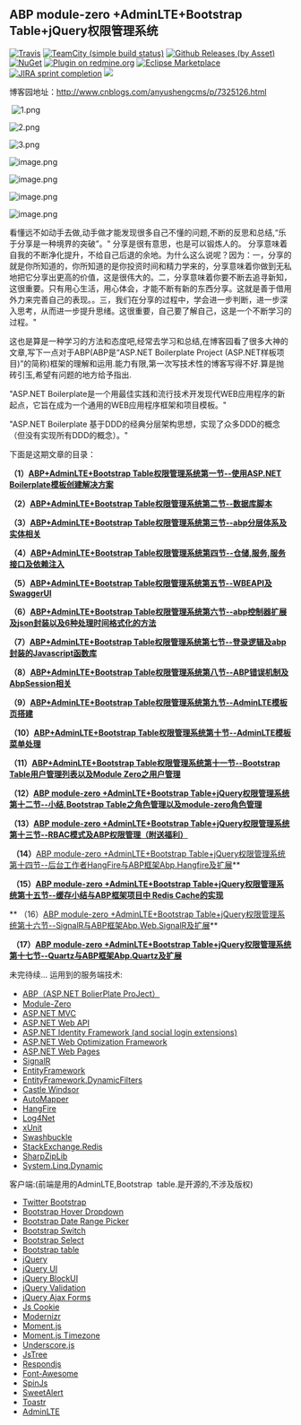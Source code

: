 ## ABP module-zero +AdminLTE+Bootstrap Table+jQuery权限管理系统

[![Travis](https://img.shields.io/travis/rust-lang/rust.svg)](https://docs.travis-ci.com/user/languages/csharp/)
[![TeamCity (simple build status)](https://img.shields.io/teamcity/http/teamcity.jetbrains.com/s/bt345.svg)](https://github.com/Jimmey-Jiang/Common.Utility)
[![Github Releases (by Asset)](https://img.shields.io/github/downloads/atom/atom/latest/atom-amd64.deb.svg)](https://github.com/Jimmey-Jiang/ABP-ASP.NET-Boilerplate-Project-CMS)
[![NuGet](https://img.shields.io/nuget/v/DotnetSpider2.Extension.svg)](https://www.nuget.org/packages)
[![Plugin on redmine.org](https://img.shields.io/redmine/plugin/stars/redmine_xlsx_format_issue_exporter.svg)](https://github.com/Jimmey-Jiang/ABP-ASP.NET-Boilerplate-Project-CMS)
[![Eclipse Marketplace](https://img.shields.io/eclipse-marketplace/last-update/notepad4e.svg)](https://github.com/Jimmey-Jiang/ABP-ASP.NET-Boilerplate-Project-CMS)
[![JIRA sprint completion](https://img.shields.io/jira/sprint/https/jira.spring.io/94.svg)](https://github.com/Jimmey-Jiang/ABP-ASP.NET-Boilerplate-Project-CMS)
[![](https://img.shields.io/bitbucket/issues-raw/atlassian/python-bitbucket.svg)](https://github.com/Jimmey-Jiang/ABP-ASP.NET-Boilerplate-Project-CMS)

博客园地址：http://www.cnblogs.com/anyushengcms/p/7325126.html


 ![1.png](http://upload-images.jianshu.io/upload_images/6855212-8d191ff98c8946f2.png?imageMogr2/auto-orient/strip%7CimageView2/2/w/1240)


![2.png](http://upload-images.jianshu.io/upload_images/6855212-7a978b6886d1768c.png?imageMogr2/auto-orient/strip%7CimageView2/2/w/1240)

![3.png](http://upload-images.jianshu.io/upload_images/6855212-db94be8a19ad98d6.png?imageMogr2/auto-orient/strip%7CimageView2/2/w/1240)

![image.png](http://upload-images.jianshu.io/upload_images/6855212-9bd286dec4b39722.png?imageMogr2/auto-orient/strip%7CimageView2/2/w/1240)

![image.png](http://upload-images.jianshu.io/upload_images/6855212-3e5b67fa4b0b3364.png?imageMogr2/auto-orient/strip%7CimageView2/2/w/1240)

![image.png](http://upload-images.jianshu.io/upload_images/6855212-309ab925f4e486af.png?imageMogr2/auto-orient/strip%7CimageView2/2/w/1240)

![image.png](http://upload-images.jianshu.io/upload_images/6855212-c418ca1f07e972a1.png?imageMogr2/auto-orient/strip%7CimageView2/2/w/1240)


  看懂远不如动手去做,动手做才能发现很多自己不懂的问题,不断的反思和总结,“乐于分享是一种境界的突破”。" 分享是很有意思，也是可以锻炼人的。 分享意味着自我的不断净化提升，不给自己后退的余地。为什么这么说呢？因为：一，分享的就是你所知道的，你所知道的是你投资时间和精力学来的，分享意味着你做到无私地把它分享出更高的价值，这是很伟大的。二，分享意味着你要不断去追寻新知，这很重要。只有用心生活，用心体会，才能不断有新的东西分享。这就是善于借用外力来完善自己的表现。。三，我们在分享的过程中，学会进一步判断，进一步深入思考，从而进一步提升思绪。这很重要，自己要了解自己，这是一个不断学习的过程。"

   这也是算是一种学习的方法和态度吧,经常去学习和总结,在博客园看了很多大神的文章,写下一点对于ABP(ABP是“ASP.NET Boilerplate Project (ASP.NET样板项目)”的简称)框架的理解和运用.能力有限,第一次写技术性的博客写得不好.算是抛砖引玉,希望有问题的地方给予指出. 

 "ASP.NET Boilerplate是一个用最佳实践和流行技术开发现代WEB应用程序的新起点，它旨在成为一个通用的WEB应用程序框架和项目模板。"

"ASP.NET Boilerplate 基于DDD的经典分层架构思想，实现了众多DDD的概念（但没有实现所有DDD的概念）。"

下面是这期文章的目录：

**（1）[ABP+AdminLTE+Bootstrap Table权限管理系统第一节--使用ASP.NET Boilerplate模板创建解决方案](http://www.cnblogs.com/anyushengcms/p/abp.html)**

**（2）[ABP+AdminLTE+Bootstrap Table权限管理系统第二节--数据库脚本](http://www.cnblogs.com/anyushengcms/p/7448804.html)**

**（3）[ABP+AdminLTE+Bootstrap Table权限管理系统第三节--abp分层体系及实体相关](http://www.cnblogs.com/anyushengcms/p/7259053.html)**

**（4）[ABP+AdminLTE+Bootstrap Table权限管理系统第四节--仓储,服务,服务接口及依赖注入](http://www.cnblogs.com/anyushengcms/p/7261778.html)**

**（5）[ABP+AdminLTE+Bootstrap Table权限管理系统第五节--WBEAPI及SwaggerUI](http://www.cnblogs.com/anyushengcms/p/7261782.html)**

**（6）[ABP+AdminLTE+Bootstrap Table权限管理系统第六节--abp控制器扩展及json封装以及6种处理时间格式化的方法](http://www.cnblogs.com/anyushengcms/p/7261795.html)**

**（7）[ABP+AdminLTE+Bootstrap Table权限管理系统第七节--登录逻辑及abp封装的Javascript函数库](http://www.cnblogs.com/anyushengcms/p/7261809.html)**

**（8）[ABP+AdminLTE+Bootstrap Table权限管理系统第八节--ABP错误机制及AbpSession相关](http://www.cnblogs.com/anyushengcms/p/7261815.html)**

**（9）[ABP+AdminLTE+Bootstrap Table权限管理系统第九节--AdminLTE模板页搭建](http://www.cnblogs.com/anyushengcms/p/7261822.html)**

**（10）[ABP+AdminLTE+Bootstrap Table权限管理系统第十节--AdminLTE模板菜单处理](http://www.cnblogs.com/anyushengcms/p/7261827.html)**

**（11）[ABP+AdminLTE+Bootstrap Table权限管理系统第十一节--Bootstrap Table用户管理列表以及Module Zero之用户管理](http://www.cnblogs.com/anyushengcms/p/7261834.html)**

**（12）[ABP module-zero +AdminLTE+Bootstrap Table+jQuery权限管理系统第十二节--小结,Bootstrap Table之角色管理以及module-zero角色管理](http://www.cnblogs.com/anyushengcms/p/7435852.html)**

**（13）[ABP module-zero +AdminLTE+Bootstrap Table+jQuery权限管理系统第十三节--RBAC模式及ABP权限管理（附送福利）](http://www.cnblogs.com/anyushengcms/p/7880038.html)**

 **（14）**[ABP module-zero +AdminLTE+Bootstrap Table+jQuery权限管理系统第十四节--后台工作者HangFire与ABP框架Abp.Hangfire及扩展](http://www.cnblogs.com/anyushengcms/p/7927314.html)**

 **（15）[ABP module-zero +AdminLTE+Bootstrap Table+jQuery权限管理系统第十五节--缓存小结与ABP框架项目中 Redis Cache的实现](http://www.cnblogs.com/anyushengcms/p/8013201.html)**

** （16）[ABP module-zero +AdminLTE+Bootstrap Table+jQuery权限管理系统第十六节--SignalR与ABP框架Abp.Web.SignalR及扩展](http://www.cnblogs.com/anyushengcms/p/8035924.html)**

 **（17）[ABP module-zero +AdminLTE+Bootstrap Table+jQuery权限管理系统第十七节--Quartz与ABP框架Abp.Quartz及扩展](http://www.cnblogs.com/anyushengcms/p/8037569.html)**

未完待续...
运用到的服务端技术:
- [ABP（ASP.NET BolierPlate ProJect）](https://github.com/aspnetboilerplate)
- [Module-Zero](https://github.com/aspnetboilerplate/module-zero)
- [ASP.NET MVC](http://www.asp.net/mvc)
- [ASP.NET Web API](http://www.asp.net/web-api)
- [ASP.NET Identity Framework (and social login extensions)](http://www.asp.net/identity)
- [ASP.NET Web Optimization Framework](http://www.asp.net/mvc/overview/performance/bundling-and-minification)
- [ASP.NET Web Pages](https://docs.microsoft.com/zh-cn/aspnet/web-pages/)
- [SignalR](http://www.asp.net/signalr)
- [EntityFramework](http://www.asp.net/entity-framework)
- [EntityFramework.DynamicFilters](https://github.com/jcachat/EntityFramework.DynamicFilters)
- [Castle Windsor](http://www.castleproject.org/projects/windsor/)
- [AutoMapper](http://automapper.org/)
- [HangFire](http://hangfire.io/)
- [Log4Net](https://logging.apache.org/log4net/)
- [xUnit](https://xunit.github.io/)
- [Swashbuckle](https://github.com/domaindrivendev/Swashbuckle)
- [StackExchange.Redis](https://github.com/StackExchange/StackExchange.Redis)
- [SharpZipLib](http://icsharpcode.github.io/SharpZipLib/)
- [System.Linq.Dynamic](https://github.com/kahanu/System.Linq.Dynamic)

客户端:(前端是用的AdminLTE,Bootstrap  table.是开源的,不涉及版权)
- [Twitter Bootstrap](http://getbootstrap.com/)
- [Bootstrap Hover Dropdown](https://github.com/CWSpear/bootstrap-hover-dropdown)
- [Bootstrap Date Range Picker](https://github.com/dangrossman/bootstrap-daterangepicker)
- [Bootstrap Switch](http://www.bootstrap-switch.org/)
- [Bootstrap Select](http://silviomoreto.github.io/bootstrap-select)
- [Bootstrap table](http://bootstrap-table.wenzhixin.net.cn/)
- [jQuery](http://jquery.com/)
- [jQuery UI](http://jqueryui.com/)
- [jQuery BlockUI](http://malsup.com/jquery/block/)
- [jQuery Validation](http://jqueryvalidation.org/)
- [jQuery Ajax Forms](http://malsup.com/jquery/form/)
- [Js Cookie](https://github.com/js-cookie/js-cookie)
- [Modernizr](http://modernizr.com/)
- [Moment.js](http://momentjs.com/)
- [Moment.js Timezone](http://momentjs.com/timezone/)
- [Underscore.js](http://underscorejs.org/)
- [JsTree](https://www.jstree.com/)
- [Respondjs](https://github.com/scottjehl/Respond)
- [Font-Awesome](http://fontawesome.io/)
- [SpinJs](http://fgnass.github.io/spin.js/)
- [SweetAlert](http://t4t5.github.io/sweetalert/)
- [Toastr](http://codeseven.github.io/toastr/)
- [AdminLTE](https://adminlte.io/themes/AdminLTE/index2.html)




